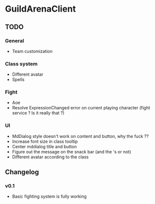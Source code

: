 # GuildArenaClient

## TODO

### General
* Team customization

### Class system
* Different avatar
* Spells

### Fight
* Aoe
* Resolve ExpressionChanged error on current playing character (fight service ? Is it really that ?)

### UI
* MdDialog style doesn't work on content and button, why the fuck ??
* Increase font size in class tooltip
* Center mddialog title and button
* Figure out the message on the snack bar (and the 's or not)
* Different avatar according to the class

## Changelog

### v0.1
* Basic fighting system is fully working
